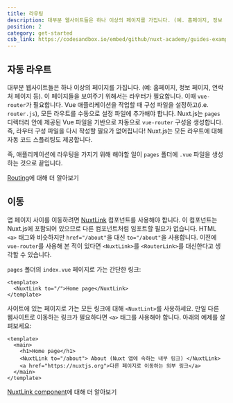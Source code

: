 ```yaml
---
title: 라우팅
description: 대부분 웹사이트들은 하나 이상의 페이지를 가집니다. (예. 홈페이지, 정보 페이지, 연락처 페이지 등). 이 페이지들을 보여주기 위해서는 라우터가 필요합니다.
position: 2
category: get-started
csb_link: https://codesandbox.io/embed/github/nuxt-academy/guides-examples/tree/master/01_get_started/02_routing?fontsize=14&hidenavigation=1&theme=dark
---
```


## 자동 라우트

대부분 웹사이트들은 하나 이상의 페이지를 가집니다. (예: 홈페이지, 정보 페이지, 연락처 페이지 등). 이 페이지들을 보여주기 위해서는 라우터가 필요합니다. 이때 `vue-router`가 필요합니다. Vue 애플리케이션을 작업할 때 구성 파일을 설정하고(i.e. `router.js`), 모든 라우트를 수동으로 설정 파일에 추가해야 합니다. Nuxt.js는 `pages` 디렉터리 안에 제공된 Vue 파일을 기반으로 자동으로 `vue-router` 구성을 생성합니다. 즉, 라우터 구성 파일을 다시 작성할 필요가 없어집니다! Nuxt.js는 모든 라우트에 대해 자동 코드 스플리팅도 제공합니다.

즉, 애플리케이션에 라우팅을 가지기 위해 해야할 일이 `pages` 폴더에 `.vue` 파일을 생성하는 것으로 끝입니다.

<base-alert type="next">

[Routing](/docs/2.x/features/file-system-routing)에 대해 더 알아보기

</base-alert>

## 이동

앱 페이지 사이를 이동하려면 [NuxtLink](/docs/2.x/x/features/nuxt-components#the-nuxtlink-component) 컴포넌트를 사용해야 합니다. 이 컴포넌트는 Nuxt.js에 포함되어 있으므로 다른 컴포넌트처럼 임포트할 필요가 없습니다. HTML `<a>` 태그와 비슷하지만 `href="/about"`을 대신 `to="/about"`을 사용합니다. 이전에 `vue-router`를 사용해 본 적이 있다면 `<NuxtLink>`를 `<RouterLink>`를 대신한다고 생각할 수 있습니다.

`pages` 폴더의 `index.vue` 페이지로 가는 간단한 링크:

```html{}[pages/index.vue]
<template>
  <NuxtLink to="/">Home page</NuxtLink>
</template>
```

사이트에 있는 페이지로 가는 모든 링크에 대해 `<NuxtLint>`를 사용하세요. 만일 다른 웹사이트로 이동하는 링크가 필요하다면 `<a>` 태그를 사용해야 합니다. 아래의 예제를 살펴보세요:

```html{}[pages/index.vue]
<template>
  <main>
    <h1>Home page</h1>
    <NuxtLink to="/about"> About (Nuxt 앱에 속하는 내부 링크) </NuxtLink>
    <a href="https://nuxtjs.org">다른 페이지로 이동하는 외부 링크</a>
  </main>
</template>
```

<app-modal>
  <code-sandbox :src="csb_link"></code-sandbox>
</app-modal>

<base-alert type="next">

[NuxtLink component](/docs/2.x/x/features/nuxt-components#the-nuxtlink-component)에 대해 더 알아보기

</base-alert>
